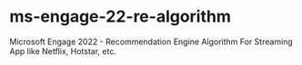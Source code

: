 # ms-engage-22-re-algorithm
Microsoft Engage 2022 - Recommendation Engine Algorithm For Streaming App like Netflix, Hotstar, etc.
